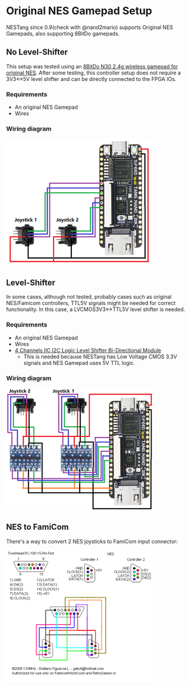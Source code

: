 
# Original NES Gamepad Setup

NESTang since 0.9(check with @nand2mario) supports Original NES Gamepads, also supporting 8BitDo gamepads.

## No Level-Shifter

This setup was tested using an [8BitDo N30 2.4g wireless gamepad for original NES](https://www.8bitdo.com/n30-wireless-for-original-nes/). After some testing, this controller setup does not require a 3V3<->5V level shifter and can be directly connected to the FPGA IOs.

### Requirements

- An original NES Gamepad
- Wires

### Wiring diagram

<img src="images/NESGamepad_wiring.png" width=400>


## Level-Shifter

In some cases, although not tested, probably cases such as original NES/Famicom controllers, TTL5V signals might be needed for correct functionality. In this case, a LVCMOS3V3<->TTL5V level shifter is needed.

### Requirements

- An original NES Gamepad
- Wires
- [4 Channels IIC I2C Logic Level Shifter Bi-Directional Module](https://www.aliexpress.com/item/1005004225321778.html?spm=a2g0o.order_list.order_list_main.27.22111802nFvcM9)
    - This is needed because NESTang has Low Voltage CMOS 3.3V signals and NES Gamepad uses 5V TTL logic.

### Wiring diagram

<img src="images/NESGamepad_wiring_levelShifter.png" width=400>

## NES to FamiCom

There's a way to convert 2 NES joysticks to FamiCom input connector:

<img src="images/NESGamepad_NES2FamiCom.jpg" width=400>
